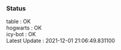 ### Status


table : OK  
hogwarts : OK  
icy-bot : OK  
Latest Update : 2021-12-01 21:06:49.831100
